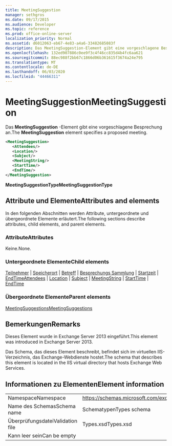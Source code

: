 ```yaml
---
title: MeetingSuggestion
manager: sethgros
ms.date: 09/17/2015
ms.audience: Developer
ms.topic: reference
ms.prod: office-online-server
localization_priority: Normal
ms.assetid: d6012063-eb67-4e83-a4a6-33482685083f
description: Das MeetingSuggestion-Element gibt eine vorgeschlagene Besprechung an.
ms.openlocfilehash: 132ed907886c0ee9f3c4f46cc835d4b4fc6aa621
ms.sourcegitcommit: 88ec988f2bb67c1866d06b361615f3674a24e795
ms.translationtype: MT
ms.contentlocale: de-DE
ms.lasthandoff: 06/03/2020
ms.locfileid: "44466311"
---
```

# <a name="meetingsuggestion"></a><span data-ttu-id="7d031-103">MeetingSuggestion</span><span class="sxs-lookup"><span data-stu-id="7d031-103">MeetingSuggestion</span></span>

<span data-ttu-id="7d031-104">Das **MeetingSuggestion** -Element gibt eine vorgeschlagene Besprechung an.</span><span class="sxs-lookup"><span data-stu-id="7d031-104">The **MeetingSuggestion** element specifies a proposed meeting.</span></span> 
  
```XML
<MeetingSuggestion>
   <Attendees/>
   <Location/>
   <Subject/>
   <MeetingString/>
   <StartTime/>
   <EndTime/>
</MeetingSuggestion>
```

 <span data-ttu-id="7d031-105">**MeetingSuggestionType**</span><span class="sxs-lookup"><span data-stu-id="7d031-105">**MeetingSuggestionType**</span></span>
## <a name="attributes-and-elements"></a><span data-ttu-id="7d031-106">Attribute und Elemente</span><span class="sxs-lookup"><span data-stu-id="7d031-106">Attributes and elements</span></span>

<span data-ttu-id="7d031-107">In den folgenden Abschnitten werden Attribute, untergeordnete und übergeordnete Elemente erläutert.</span><span class="sxs-lookup"><span data-stu-id="7d031-107">The following sections describe attributes, child elements, and parent elements.</span></span>
  
### <a name="attributes"></a><span data-ttu-id="7d031-108">Attribute</span><span class="sxs-lookup"><span data-stu-id="7d031-108">Attributes</span></span>

<span data-ttu-id="7d031-109">Keine.</span><span class="sxs-lookup"><span data-stu-id="7d031-109">None.</span></span>
  
### <a name="child-elements"></a><span data-ttu-id="7d031-110">Untergeordnete Elemente</span><span class="sxs-lookup"><span data-stu-id="7d031-110">Child elements</span></span>

<span data-ttu-id="7d031-111">[Teilnehmer](attendees.md)  |  [Speicherort](location.md)  |  [Betreff](subject.md)  |  [Besprechungs Sammlung](meetingstring.md)  |  [Startzeit](starttime.md)  |  [EndTime](endtime.md)</span><span class="sxs-lookup"><span data-stu-id="7d031-111">[Attendees](attendees.md) | [Location](location.md) | [Subject](subject.md) | [MeetingString](meetingstring.md) | [StartTime](starttime.md) | [EndTime](endtime.md)</span></span>
  
### <a name="parent-elements"></a><span data-ttu-id="7d031-112">Übergeordnete Elemente</span><span class="sxs-lookup"><span data-stu-id="7d031-112">Parent elements</span></span>

[<span data-ttu-id="7d031-113">MeetingSuggestions</span><span class="sxs-lookup"><span data-stu-id="7d031-113">MeetingSuggestions</span></span>](meetingsuggestions.md)
  
## <a name="remarks"></a><span data-ttu-id="7d031-114">Bemerkungen</span><span class="sxs-lookup"><span data-stu-id="7d031-114">Remarks</span></span>

<span data-ttu-id="7d031-115">Dieses Element wurde in Exchange Server 2013 eingeführt.</span><span class="sxs-lookup"><span data-stu-id="7d031-115">This element was introduced in Exchange Server 2013.</span></span>
  
<span data-ttu-id="7d031-116">Das Schema, das dieses Element beschreibt, befindet sich im virtuellen IIS-Verzeichnis, das Exchange-Webdienste hostet.</span><span class="sxs-lookup"><span data-stu-id="7d031-116">The schema that describes this element is located in the IIS virtual directory that hosts Exchange Web Services.</span></span>
  
## <a name="element-information"></a><span data-ttu-id="7d031-117">Informationen zu Elementen</span><span class="sxs-lookup"><span data-stu-id="7d031-117">Element information</span></span>

|||
|:-----|:-----|
|<span data-ttu-id="7d031-118">Namespace</span><span class="sxs-lookup"><span data-stu-id="7d031-118">Namespace</span></span>  <br/> |https://schemas.microsoft.com/exchange/services/2006/types  <br/> |
|<span data-ttu-id="7d031-119">Name des Schemas</span><span class="sxs-lookup"><span data-stu-id="7d031-119">Schema name</span></span>  <br/> |<span data-ttu-id="7d031-120">Schematypen</span><span class="sxs-lookup"><span data-stu-id="7d031-120">Types schema</span></span>  <br/> |
|<span data-ttu-id="7d031-121">Überprüfungsdatei</span><span class="sxs-lookup"><span data-stu-id="7d031-121">Validation file</span></span>  <br/> |<span data-ttu-id="7d031-122">Types.xsd</span><span class="sxs-lookup"><span data-stu-id="7d031-122">Types.xsd</span></span>  <br/> |
|<span data-ttu-id="7d031-123">Kann leer sein</span><span class="sxs-lookup"><span data-stu-id="7d031-123">Can be empty</span></span>  <br/> ||
   

